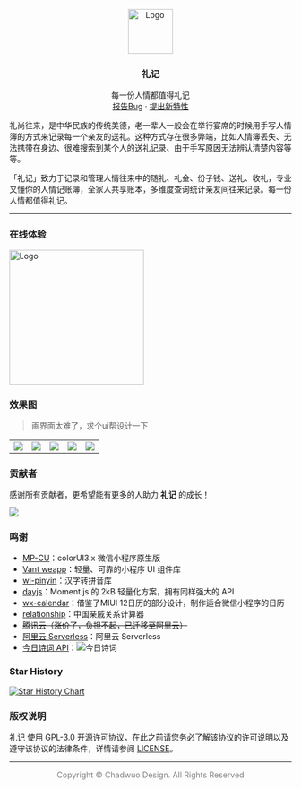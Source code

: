 <p align="center">
  <a href="https://github.com/chadwuo/li-ji-weapp">
    <img src="https://gitee.com/Chadwuo/li-ji-weapp/raw/main/doc/logo.png" alt="Logo" width="80" height="80">
  </a>

  <h3 align="center">礼记</h3>
  <p align="center">
    每一份人情都值得礼记
    <br />
    <a href="https://github.com/Chadwuo/li-ji-weapp/issues/new?template=bug_report.md">报告Bug</a>
    ·
    <a href="https://github.com/Chadwuo/li-ji-weapp/issues/new?template=feature_request.md">提出新特性</a>
  </p>
</p>

  礼尚往来，是中华民族的传统美德，老一辈人一般会在举行宴席的时候用手写人情簿的方式来记录每一个亲友的送礼。这种方式存在很多弊端，比如人情簿丢失、无法携带在身边、很难搜索到某个人的送礼记录、由于手写原因无法辨认清楚内容等等。
  
  「礼记」致力于记录和管理人情往来中的随礼、礼金、份子钱、送礼、收礼，专业又懂你的人情记账簿，全家人共享账本，多维度查询统计亲友间往来记录。每一份人情都值得礼记。

---

### 在线体验
 <img src="https://gitee.com/Chadwuo/li-ji-weapp/raw/main/doc/code.png" alt="Logo" width="240" height="240">
 
### 效果图
> 画界面太难了，求个ui帮设计一下

<table>
  <tr>
    <td><img src="https://gitee.com/Chadwuo/li-ji-weapp/raw/main/doc/image1.jpeg"></td>
    <td><img src="https://gitee.com/Chadwuo/li-ji-weapp/raw/main/doc/image2.jpeg"></td>
    <td><img src="https://gitee.com/Chadwuo/li-ji-weapp/raw/main/doc/image3.jpeg"></td>
    <td><img src="https://gitee.com/Chadwuo/li-ji-weapp/raw/main/doc/image4.jpeg"></td>
    <td><img src="https://gitee.com/Chadwuo/li-ji-weapp/raw/main/doc/image5.jpeg"></td>
  </tr>
 </table>

### 贡献者

感谢所有贡献者，更希望能有更多的人助力 **礼记** 的成长！

<a href="https://github.com/Chadwuo/li-ji-weapp/graphs/contributors">
  <img src="https://contrib.rocks/image?repo=Chadwuo/li-ji-weapp" />
</a>

### 鸣谢

- [MP-CU](https://github.com/Color-UI/MP-CU)：colorUI3.x 微信小程序原生版
- [Vant weapp](https://github.com/youzan/vant-weapp)：轻量、可靠的小程序 UI 组件库
- [wl-pinyin](https://www.npmjs.com/package/wl-pinyin)：汉字转拼音库
- [dayjs](https://github.com/iamkun/dayjs)：Moment.js 的 2kB 轻量化方案，拥有同样强大的 API
- [wx-calendar](https://github.com/lspriv/wx-calendar)：借鉴了MIUI 12日历的部分设计，制作适合微信小程序的日历
- [relationship](https://github.com/mumuy/relationship)：中国亲戚关系计算器
- <s>腾讯云（涨价了，负担不起，已迁移至阿里云）</s>
- [阿里云 Serverless](https://serverless.aliyun.com)：阿里云 Serverless
- [今日诗词 API](https://www.jinrishici.com)：![今日诗词](https://v2.jinrishici.com/one.svg)

### Star History
[![Star History Chart](https://api.star-history.com/svg?repos=Chadwuo/li-ji-weapp&type=Date)](https://star-history.com/#Chadwuo/li-ji-weapp&Date)


### 版权说明

礼记 使用 GPL-3.0 开源许可协议，在此之前请您务必了解该协议的许可说明以及遵守该协议的法律条件，详情请参阅 [LICENSE](https://github.com/chadwuo/li-ji-weapp/blob/master/LICENSE)。

---
<span style="display:block;text-align:center;color:grey;">Copyright © Chadwuo Design. All Rights Reserved</span>

